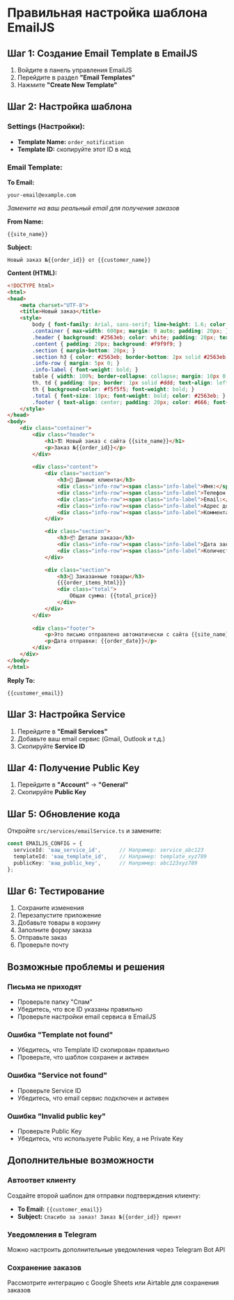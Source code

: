 # Правильная настройка шаблона EmailJS

## Шаг 1: Создание Email Template в EmailJS

1. Войдите в панель управления EmailJS
2. Перейдите в раздел **"Email Templates"**
3. Нажмите **"Create New Template"**

## Шаг 2: Настройка шаблона

### Settings (Настройки):
- **Template Name:** `order_notification`
- **Template ID:** скопируйте этот ID в код

### Email Template:

**To Email:**
```
your-email@example.com
```
*Замените на ваш реальный email для получения заказов*

**From Name:**
```
{{site_name}}
```

**Subject:**
```
Новый заказ №{{order_id}} от {{customer_name}}
```

**Content (HTML):**
```html
<!DOCTYPE html>
<html>
<head>
    <meta charset="UTF-8">
    <title>Новый заказ</title>
    <style>
        body { font-family: Arial, sans-serif; line-height: 1.6; color: #333; }
        .container { max-width: 600px; margin: 0 auto; padding: 20px; }
        .header { background: #2563eb; color: white; padding: 20px; text-align: center; }
        .content { padding: 20px; background: #f9f9f9; }
        .section { margin-bottom: 20px; }
        .section h3 { color: #2563eb; border-bottom: 2px solid #2563eb; padding-bottom: 5px; }
        .info-row { margin: 5px 0; }
        .info-label { font-weight: bold; }
        table { width: 100%; border-collapse: collapse; margin: 10px 0; }
        th, td { padding: 8px; border: 1px solid #ddd; text-align: left; }
        th { background-color: #f5f5f5; font-weight: bold; }
        .total { font-size: 18px; font-weight: bold; color: #2563eb; }
        .footer { text-align: center; padding: 20px; color: #666; font-size: 12px; }
    </style>
</head>
<body>
    <div class="container">
        <div class="header">
            <h1>🏗️ Новый заказ с сайта {{site_name}}</h1>
            <p>Заказ №{{order_id}}</p>
        </div>
        
        <div class="content">
            <div class="section">
                <h3>👤 Данные клиента</h3>
                <div class="info-row"><span class="info-label">Имя:</span> {{customer_name}}</div>
                <div class="info-row"><span class="info-label">Телефон:</span> {{customer_phone}}</div>
                <div class="info-row"><span class="info-label">Email:</span> {{customer_email}}</div>
                <div class="info-row"><span class="info-label">Адрес доставки:</span> {{customer_address}}</div>
                <div class="info-row"><span class="info-label">Комментарий:</span> {{customer_message}}</div>
            </div>

            <div class="section">
                <h3>📦 Детали заказа</h3>
                <div class="info-row"><span class="info-label">Дата заказа:</span> {{order_date}}</div>
                <div class="info-row"><span class="info-label">Количество товаров:</span> {{items_count}}</div>
            </div>

            <div class="section">
                <h3>🛒 Заказанные товары</h3>
                {{{order_items_html}}}
                <div class="total">
                    Общая сумма: {{total_price}}
                </div>
            </div>
        </div>
        
        <div class="footer">
            <p>Это письмо отправлено автоматически с сайта {{site_name}}</p>
            <p>Дата отправки: {{order_date}}</p>
        </div>
    </div>
</body>
</html>
```

**Reply To:**
```
{{customer_email}}
```

## Шаг 3: Настройка Service

1. Перейдите в **"Email Services"**
2. Добавьте ваш email сервис (Gmail, Outlook и т.д.)
3. Скопируйте **Service ID**

## Шаг 4: Получение Public Key

1. Перейдите в **"Account"** → **"General"**
2. Скопируйте **Public Key**

## Шаг 5: Обновление кода

Откройте `src/services/emailService.ts` и замените:

```typescript
const EMAILJS_CONFIG = {
  serviceId: 'ваш_service_id',      // Например: service_abc123
  templateId: 'ваш_template_id',    // Например: template_xyz789  
  publicKey: 'ваш_public_key',      // Например: abc123xyz789
};
```

## Шаг 6: Тестирование

1. Сохраните изменения
2. Перезапустите приложение
3. Добавьте товары в корзину
4. Заполните форму заказа
5. Отправьте заказ
6. Проверьте почту

## Возможные проблемы и решения

### Письма не приходят
- Проверьте папку "Спам"
- Убедитесь, что все ID указаны правильно
- Проверьте настройки email сервиса в EmailJS

### Ошибка "Template not found"
- Убедитесь, что Template ID скопирован правильно
- Проверьте, что шаблон сохранен и активен

### Ошибка "Service not found"
- Проверьте Service ID
- Убедитесь, что email сервис подключен и активен

### Ошибка "Invalid public key"
- Проверьте Public Key
- Убедитесь, что используете Public Key, а не Private Key

## Дополнительные возможности

### Автоответ клиенту
Создайте второй шаблон для отправки подтверждения клиенту:
- **To Email:** `{{customer_email}}`
- **Subject:** `Спасибо за заказ! Заказ №{{order_id}} принят`

### Уведомления в Telegram
Можно настроить дополнительные уведомления через Telegram Bot API

### Сохранение заказов
Рассмотрите интеграцию с Google Sheets или Airtable для сохранения заказов